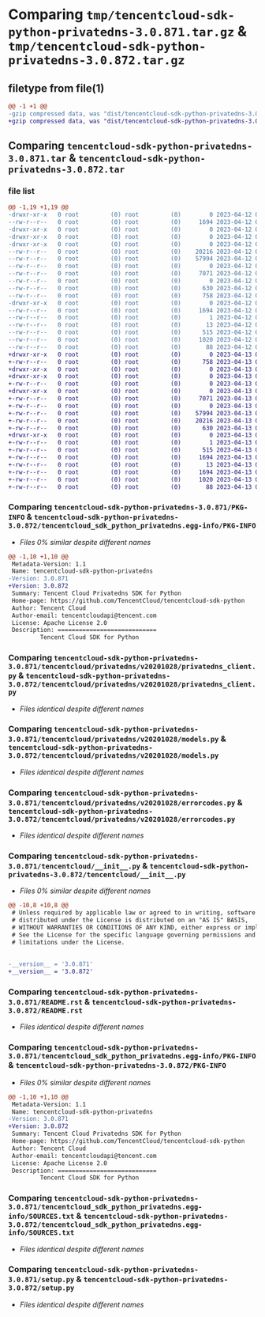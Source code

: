 # Comparing `tmp/tencentcloud-sdk-python-privatedns-3.0.871.tar.gz` & `tmp/tencentcloud-sdk-python-privatedns-3.0.872.tar.gz`

## filetype from file(1)

```diff
@@ -1 +1 @@
-gzip compressed data, was "dist/tencentcloud-sdk-python-privatedns-3.0.871.tar", last modified: Wed Apr 12 00:38:14 2023, max compression
+gzip compressed data, was "dist/tencentcloud-sdk-python-privatedns-3.0.872.tar", last modified: Thu Apr 13 00:53:55 2023, max compression
```

## Comparing `tencentcloud-sdk-python-privatedns-3.0.871.tar` & `tencentcloud-sdk-python-privatedns-3.0.872.tar`

### file list

```diff
@@ -1,19 +1,19 @@
-drwxr-xr-x   0 root         (0) root         (0)        0 2023-04-12 00:38:14.000000 tencentcloud-sdk-python-privatedns-3.0.871/
--rw-r--r--   0 root         (0) root         (0)     1694 2023-04-12 00:38:14.000000 tencentcloud-sdk-python-privatedns-3.0.871/PKG-INFO
-drwxr-xr-x   0 root         (0) root         (0)        0 2023-04-12 00:38:14.000000 tencentcloud-sdk-python-privatedns-3.0.871/tencentcloud/
-drwxr-xr-x   0 root         (0) root         (0)        0 2023-04-12 00:38:14.000000 tencentcloud-sdk-python-privatedns-3.0.871/tencentcloud/privatedns/
-drwxr-xr-x   0 root         (0) root         (0)        0 2023-04-12 00:38:14.000000 tencentcloud-sdk-python-privatedns-3.0.871/tencentcloud/privatedns/v20201028/
--rw-r--r--   0 root         (0) root         (0)    20216 2023-04-12 00:38:14.000000 tencentcloud-sdk-python-privatedns-3.0.871/tencentcloud/privatedns/v20201028/privatedns_client.py
--rw-r--r--   0 root         (0) root         (0)    57994 2023-04-12 00:38:14.000000 tencentcloud-sdk-python-privatedns-3.0.871/tencentcloud/privatedns/v20201028/models.py
--rw-r--r--   0 root         (0) root         (0)        0 2023-04-12 00:38:14.000000 tencentcloud-sdk-python-privatedns-3.0.871/tencentcloud/privatedns/v20201028/__init__.py
--rw-r--r--   0 root         (0) root         (0)     7071 2023-04-12 00:38:14.000000 tencentcloud-sdk-python-privatedns-3.0.871/tencentcloud/privatedns/v20201028/errorcodes.py
--rw-r--r--   0 root         (0) root         (0)        0 2023-04-12 00:38:14.000000 tencentcloud-sdk-python-privatedns-3.0.871/tencentcloud/privatedns/__init__.py
--rw-r--r--   0 root         (0) root         (0)      630 2023-04-12 00:38:14.000000 tencentcloud-sdk-python-privatedns-3.0.871/tencentcloud/__init__.py
--rw-r--r--   0 root         (0) root         (0)      758 2023-04-12 00:38:14.000000 tencentcloud-sdk-python-privatedns-3.0.871/README.rst
-drwxr-xr-x   0 root         (0) root         (0)        0 2023-04-12 00:38:14.000000 tencentcloud-sdk-python-privatedns-3.0.871/tencentcloud_sdk_python_privatedns.egg-info/
--rw-r--r--   0 root         (0) root         (0)     1694 2023-04-12 00:38:14.000000 tencentcloud-sdk-python-privatedns-3.0.871/tencentcloud_sdk_python_privatedns.egg-info/PKG-INFO
--rw-r--r--   0 root         (0) root         (0)        1 2023-04-12 00:38:14.000000 tencentcloud-sdk-python-privatedns-3.0.871/tencentcloud_sdk_python_privatedns.egg-info/dependency_links.txt
--rw-r--r--   0 root         (0) root         (0)       13 2023-04-12 00:38:14.000000 tencentcloud-sdk-python-privatedns-3.0.871/tencentcloud_sdk_python_privatedns.egg-info/top_level.txt
--rw-r--r--   0 root         (0) root         (0)      515 2023-04-12 00:38:14.000000 tencentcloud-sdk-python-privatedns-3.0.871/tencentcloud_sdk_python_privatedns.egg-info/SOURCES.txt
--rw-r--r--   0 root         (0) root         (0)     1020 2023-04-12 00:38:14.000000 tencentcloud-sdk-python-privatedns-3.0.871/setup.py
--rw-r--r--   0 root         (0) root         (0)       88 2023-04-12 00:38:14.000000 tencentcloud-sdk-python-privatedns-3.0.871/setup.cfg
+drwxr-xr-x   0 root         (0) root         (0)        0 2023-04-13 00:53:55.000000 tencentcloud-sdk-python-privatedns-3.0.872/
+-rw-r--r--   0 root         (0) root         (0)      758 2023-04-13 00:53:55.000000 tencentcloud-sdk-python-privatedns-3.0.872/README.rst
+drwxr-xr-x   0 root         (0) root         (0)        0 2023-04-13 00:53:55.000000 tencentcloud-sdk-python-privatedns-3.0.872/tencentcloud/
+drwxr-xr-x   0 root         (0) root         (0)        0 2023-04-13 00:53:55.000000 tencentcloud-sdk-python-privatedns-3.0.872/tencentcloud/privatedns/
+-rw-r--r--   0 root         (0) root         (0)        0 2023-04-13 00:53:55.000000 tencentcloud-sdk-python-privatedns-3.0.872/tencentcloud/privatedns/__init__.py
+drwxr-xr-x   0 root         (0) root         (0)        0 2023-04-13 00:53:55.000000 tencentcloud-sdk-python-privatedns-3.0.872/tencentcloud/privatedns/v20201028/
+-rw-r--r--   0 root         (0) root         (0)     7071 2023-04-13 00:53:55.000000 tencentcloud-sdk-python-privatedns-3.0.872/tencentcloud/privatedns/v20201028/errorcodes.py
+-rw-r--r--   0 root         (0) root         (0)        0 2023-04-13 00:53:55.000000 tencentcloud-sdk-python-privatedns-3.0.872/tencentcloud/privatedns/v20201028/__init__.py
+-rw-r--r--   0 root         (0) root         (0)    57994 2023-04-13 00:53:55.000000 tencentcloud-sdk-python-privatedns-3.0.872/tencentcloud/privatedns/v20201028/models.py
+-rw-r--r--   0 root         (0) root         (0)    20216 2023-04-13 00:53:55.000000 tencentcloud-sdk-python-privatedns-3.0.872/tencentcloud/privatedns/v20201028/privatedns_client.py
+-rw-r--r--   0 root         (0) root         (0)      630 2023-04-13 00:53:55.000000 tencentcloud-sdk-python-privatedns-3.0.872/tencentcloud/__init__.py
+drwxr-xr-x   0 root         (0) root         (0)        0 2023-04-13 00:53:55.000000 tencentcloud-sdk-python-privatedns-3.0.872/tencentcloud_sdk_python_privatedns.egg-info/
+-rw-r--r--   0 root         (0) root         (0)        1 2023-04-13 00:53:55.000000 tencentcloud-sdk-python-privatedns-3.0.872/tencentcloud_sdk_python_privatedns.egg-info/dependency_links.txt
+-rw-r--r--   0 root         (0) root         (0)      515 2023-04-13 00:53:55.000000 tencentcloud-sdk-python-privatedns-3.0.872/tencentcloud_sdk_python_privatedns.egg-info/SOURCES.txt
+-rw-r--r--   0 root         (0) root         (0)     1694 2023-04-13 00:53:55.000000 tencentcloud-sdk-python-privatedns-3.0.872/tencentcloud_sdk_python_privatedns.egg-info/PKG-INFO
+-rw-r--r--   0 root         (0) root         (0)       13 2023-04-13 00:53:55.000000 tencentcloud-sdk-python-privatedns-3.0.872/tencentcloud_sdk_python_privatedns.egg-info/top_level.txt
+-rw-r--r--   0 root         (0) root         (0)     1694 2023-04-13 00:53:55.000000 tencentcloud-sdk-python-privatedns-3.0.872/PKG-INFO
+-rw-r--r--   0 root         (0) root         (0)     1020 2023-04-13 00:53:55.000000 tencentcloud-sdk-python-privatedns-3.0.872/setup.py
+-rw-r--r--   0 root         (0) root         (0)       88 2023-04-13 00:53:55.000000 tencentcloud-sdk-python-privatedns-3.0.872/setup.cfg
```

### Comparing `tencentcloud-sdk-python-privatedns-3.0.871/PKG-INFO` & `tencentcloud-sdk-python-privatedns-3.0.872/tencentcloud_sdk_python_privatedns.egg-info/PKG-INFO`

 * *Files 0% similar despite different names*

```diff
@@ -1,10 +1,10 @@
 Metadata-Version: 1.1
 Name: tencentcloud-sdk-python-privatedns
-Version: 3.0.871
+Version: 3.0.872
 Summary: Tencent Cloud Privatedns SDK for Python
 Home-page: https://github.com/TencentCloud/tencentcloud-sdk-python
 Author: Tencent Cloud
 Author-email: tencentcloudapi@tencent.com
 License: Apache License 2.0
 Description: ============================
         Tencent Cloud SDK for Python
```

### Comparing `tencentcloud-sdk-python-privatedns-3.0.871/tencentcloud/privatedns/v20201028/privatedns_client.py` & `tencentcloud-sdk-python-privatedns-3.0.872/tencentcloud/privatedns/v20201028/privatedns_client.py`

 * *Files identical despite different names*

### Comparing `tencentcloud-sdk-python-privatedns-3.0.871/tencentcloud/privatedns/v20201028/models.py` & `tencentcloud-sdk-python-privatedns-3.0.872/tencentcloud/privatedns/v20201028/models.py`

 * *Files identical despite different names*

### Comparing `tencentcloud-sdk-python-privatedns-3.0.871/tencentcloud/privatedns/v20201028/errorcodes.py` & `tencentcloud-sdk-python-privatedns-3.0.872/tencentcloud/privatedns/v20201028/errorcodes.py`

 * *Files identical despite different names*

### Comparing `tencentcloud-sdk-python-privatedns-3.0.871/tencentcloud/__init__.py` & `tencentcloud-sdk-python-privatedns-3.0.872/tencentcloud/__init__.py`

 * *Files 0% similar despite different names*

```diff
@@ -10,8 +10,8 @@
 # Unless required by applicable law or agreed to in writing, software
 # distributed under the License is distributed on an "AS IS" BASIS,
 # WITHOUT WARRANTIES OR CONDITIONS OF ANY KIND, either express or implied.
 # See the License for the specific language governing permissions and
 # limitations under the License.
 
 
-__version__ = '3.0.871'
+__version__ = '3.0.872'
```

### Comparing `tencentcloud-sdk-python-privatedns-3.0.871/README.rst` & `tencentcloud-sdk-python-privatedns-3.0.872/README.rst`

 * *Files identical despite different names*

### Comparing `tencentcloud-sdk-python-privatedns-3.0.871/tencentcloud_sdk_python_privatedns.egg-info/PKG-INFO` & `tencentcloud-sdk-python-privatedns-3.0.872/PKG-INFO`

 * *Files 0% similar despite different names*

```diff
@@ -1,10 +1,10 @@
 Metadata-Version: 1.1
 Name: tencentcloud-sdk-python-privatedns
-Version: 3.0.871
+Version: 3.0.872
 Summary: Tencent Cloud Privatedns SDK for Python
 Home-page: https://github.com/TencentCloud/tencentcloud-sdk-python
 Author: Tencent Cloud
 Author-email: tencentcloudapi@tencent.com
 License: Apache License 2.0
 Description: ============================
         Tencent Cloud SDK for Python
```

### Comparing `tencentcloud-sdk-python-privatedns-3.0.871/tencentcloud_sdk_python_privatedns.egg-info/SOURCES.txt` & `tencentcloud-sdk-python-privatedns-3.0.872/tencentcloud_sdk_python_privatedns.egg-info/SOURCES.txt`

 * *Files identical despite different names*

### Comparing `tencentcloud-sdk-python-privatedns-3.0.871/setup.py` & `tencentcloud-sdk-python-privatedns-3.0.872/setup.py`

 * *Files identical despite different names*


